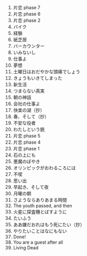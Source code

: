 1. 片恋 phase 7
1. 片恋 phase 6
1. 片恋 phase 2
1. バイク
1. 経験
1. 紙芝居
1. バーカウンター
1. いみないし
1. 仕事よ
1. 夢想
1. 土曜日はおだやかな頭痛でしょう
1. きょうもいきてしまった
1. 新生活
1. つまらない真実
1. 朝の神話
1. 会社の仕事よ
1. 快楽の湖（抄）
1. 春、そして（抄）
1. 不安な役者
1. わたしという銃
1. 片恋 phase 5
1. 片恋 phase 4
1. 片恋 phase 1
1. 石の上にも
1. 悪魔のぼやき
1. オリンピックがおわるころには
1. 不喫
1. 思い出
1. 早起き、そして夜
1. 月曜の朝
1. さようならありあまる時間
1. The youth passed, and then
1. 火星に探査機とばすように
1. たいふう
1. ああ嫌だおれはもう死にたい（抄）
1. やりたいことはなにもない
1. Done!
1. You are a guest after all
1. Living Dead
